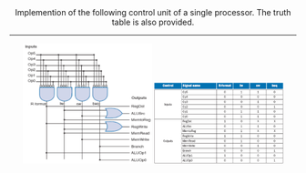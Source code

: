 <div align="center">
    Implemention of the following control unit of a single processor. The truth table is also provided.
    <br/>
    <hr>
    <p width="100%" align="center">
        <img width="45%" src="Control_Unit_Circuit.png"/>
        <img width="45%" src="Truth_Table.png"/>
    </p>
</div>
